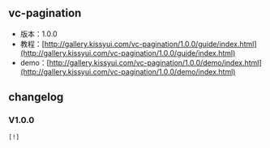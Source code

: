 ## vc-pagination

* 版本：1.0.0
* 教程：[http://gallery.kissyui.com/vc-pagination/1.0.0/guide/index.html](http://gallery.kissyui.com/vc-pagination/1.0.0/guide/index.html)
* demo：[http://gallery.kissyui.com/vc-pagination/1.0.0/demo/index.html](http://gallery.kissyui.com/vc-pagination/1.0.0/demo/index.html)

## changelog

### V1.0.0

    [!]


